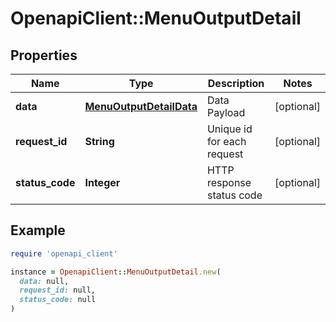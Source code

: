 # OpenapiClient::MenuOutputDetail

## Properties

| Name | Type | Description | Notes |
| ---- | ---- | ----------- | ----- |
| **data** | [**MenuOutputDetailData**](MenuOutputDetailData.md) | Data Payload | [optional] |
| **request_id** | **String** | Unique id for each request | [optional] |
| **status_code** | **Integer** | HTTP response status code | [optional] |

## Example

```ruby
require 'openapi_client'

instance = OpenapiClient::MenuOutputDetail.new(
  data: null,
  request_id: null,
  status_code: null
)
```

